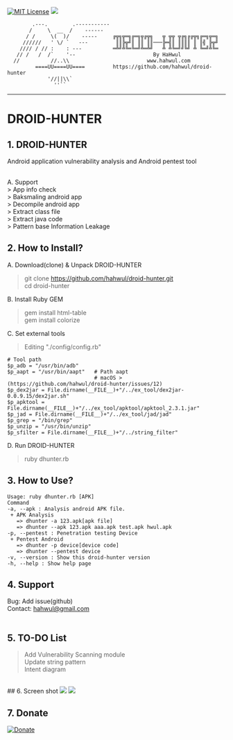 [![MIT License](https://img.shields.io/badge/license-MIT-blue.svg)](https://opensource.org/licenses/MIT)
<img src="https://cloud.githubusercontent.com/assets/13212227/26283637/397918c4-3e67-11e7-9026-21c16e0b3759.png">


            .---.        .-----------
           /     \  __  /    ------
          / /     \(  )/    -----     ╔╦╗╦═╗╔═╗╦╔╦╗   ╦ ╦╦ ╦╔╗╔╔╦╗╔═╗╦═╗
         //////   ' \/ `   ---         ║║╠╦╝║ ║║ ║║───╠═╣║ ║║║║ ║ ║╣ ╠╦╝
        //// / // :    : ---          ═╩╝╩╚═╚═╝╩═╩╝   ╩ ╩╚═╝╝╚╝ ╩ ╚═╝╩╚═
       // /   /  /`    '--                         By HaHwul
      //          //..\\                         www.hahwul.com
             ====UU====UU====         https://github.com/hahwul/droid-hunter
                 '//||\\`
                   ''``
________________________________________________
# DROID-HUNTER
## 1. DROID-HUNTER
Android application vulnerability analysis and Android pentest tool<br>

<br>
A. Support<br>
> App info check<br>
> Baksmaling android app<br>
> Decompile android app<br>
> Extract class file<br>
> Extract java code<br>
> Pattern base Information Leakage<br>

## 2. How to Install?
A. Download(clone) & Unpack DROID-HUNTER
> git clone https://github.com/hahwul/droid-hunter.git<br>
> cd droid-hunter<br>

B. Install Ruby GEM<br>
> gem install html-table<br>
> gem install colorize<br>

C. Set external tools
> Editing "./config/config.rb"
```
# Tool path
$p_adb = "/usr/bin/adb"     
$p_aapt = "/usr/bin/aapt"   # Path aapt
                            # macOS > (https://github.com/hahwul/droid-hunter/issues/12)
$p_dex2jar = File.dirname(__FILE__)+"/../ex_tool/dex2jar-0.0.9.15/dex2jar.sh"
$p_apktool = File.dirname(__FILE__)+"/../ex_tool/apktool/apktool_2.3.1.jar"
$p_jad = File.dirname(__FILE__)+"/../ex_tool/jad/jad"
$p_grep = "/bin/grep"
$p_unzip = "/usr/bin/unzip"
$p_sfilter = File.dirname(__FILE__)+"/../string_filter"
```


D. Run DROID-HUNTER<br>
> ruby dhunter.rb

## 3. How to Use?

    Usage: ruby dhunter.rb [APK]
    Command
    -a, --apk : Analysis android APK file.
     + APK Analysis
       => dhunter -a 123.apk[apk file]
       => dhunter --apk 123.apk aaa.apk test.apk hwul.apk
    -p, --pentest : Penetration testing Device
     + Pentest Android
       => dhunter -p device[device code]
       => dhunter --pentest device
    -v, --version : Show this droid-hunter version
    -h, --help : Show help page

## 4. Support
Bug: Add issue(github)<br>
Contact: hahwul@gmail.com<br>
<br>

## 5. TO-DO List
> Add Vulnerability Scanning module<br>
> Update string pattern<br>
> Intent diagram<br>
<br>
## 6. Screen shot
<img src="https://cloud.githubusercontent.com/assets/13212227/17181679/e8b9b448-545b-11e6-9bb9-ee1cc2f5e28b.png">
<img src="https://cloud.githubusercontent.com/assets/13212227/17219286/cae365d4-5525-11e6-82c8-ccf9d135f3e2.png">

## 7. Donate
[![Donate](https://img.shields.io/badge/Donate-PayPal-green.svg)](https://www.paypal.com/cgi-bin/webscr?cmd=_s-xclick&hosted_button_id=GT4RPBEQ2SM78)
